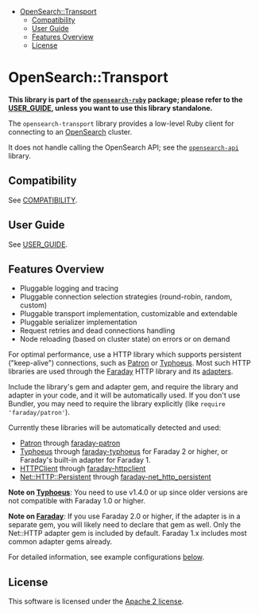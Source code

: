 - [OpenSearch::Transport](#opensearchtransport)
  - [Compatibility](#compatibility)
  - [User Guide](#user-guide)
  - [Features Overview](#features-overview)
  - [License](#license)

# OpenSearch::Transport

**This library is part of the [`opensearch-ruby`](https://github.com/opensearch-project/opensearch-ruby/) package; please refer to the [USER_GUIDE](../USER_GUIDE.md), unless you want to use this library standalone.**

The `opensearch-transport` library provides a low-level Ruby client for connecting to an [OpenSearch](https://opensearch.org) cluster.

It does not handle calling the OpenSearch API; see the [`opensearch-api`](../opensearch-api/README.md) library.

## Compatibility

See [COMPATIBILITY](../COMPATIBILITY.md).

## User Guide

See [USER_GUIDE](USER_GUIDE.md).

## Features Overview

* Pluggable logging and tracing
* Pluggable connection selection strategies (round-robin, random, custom)
* Pluggable transport implementation, customizable and extendable
* Pluggable serializer implementation
* Request retries and dead connections handling
* Node reloading (based on cluster state) on errors or on demand

For optimal performance, use a HTTP library which supports persistent ("keep-alive") connections, such as [Patron](https://github.com/toland/patron) or [Typhoeus](https://github.com/typhoeus/typhoeus).
Most such HTTP libraries are used through the [Faraday](https://rubygems.org/gems/faraday) HTTP library and its [adapters](https://github.com/lostisland/awesome-faraday/#adapters).

Include the library's gem and adapter gem, and require the library and adapter in your code, and it will be automatically used.
If you don't use Bundler, you may need to require the library explicitly (like `require 'faraday/patron'`).

Currently these libraries will be automatically detected and used:
- [Patron](https://github.com/toland/patron) through [faraday-patron](https://github.com/lostisland/faraday-patron)
- [Typhoeus](https://github.com/typhoeus/typhoeus) through [faraday-typhoeus](https://github.com/dleavitt/faraday-typhoeus) for Faraday 2 or higher, or Faraday's built-in adapter for Faraday 1.
- [HTTPClient](https://rubygems.org/gems/httpclient) through [faraday-httpclient](https://github.com/lostisland/faraday-httpclient)
- [Net::HTTP::Persistent](https://rubygems.org/gems/net-http-persistent) through [faraday-net_http_persistent](https://github.com/lostisland/faraday-net_http_persistent)

**Note on [Typhoeus](https://github.com/typhoeus/typhoeus)**: You need to use v1.4.0 or up since older versions are not compatible with Faraday 1.0 or higher.

**Note on [Faraday](https://rubygems.org/gems/faraday)**: If you use Faraday 2.0 or higher, if the adapter is in a separate gem, you will likely need to declare that gem as well. Only the Net::HTTP adapter gem is included by default. Faraday 1.x includes most common adapter gems already.

For detailed information, see example configurations [below](#transport-implementations).

## License

This software is licensed under the [Apache 2 license](./LICENSE).
